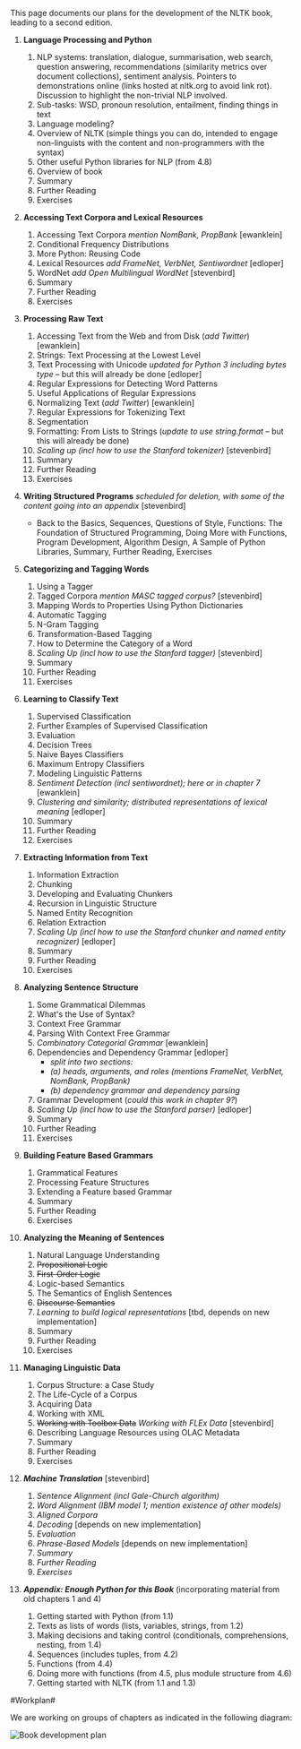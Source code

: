 This page documents our plans for the development of the NLTK book, leading to a second edition.

1. **Language Processing and Python**
    1. NLP systems: translation, dialogue, summarisation, web search, question answering, recommendations (similarity metrics over document collections), sentiment analysis. Pointers to demonstrations online (links hosted at nltk.org to avoid link rot). Discussion to highlight the non-trivial NLP involved.
    2. Sub-tasks: WSD, pronoun resolution, entailment, finding things in text
    3. Language modeling?
    4. Overview of NLTK (simple things you can do, intended to engage non-linguists with the content and non-programmers with the syntax)
    5. Other useful Python libraries for NLP (from 4.8)
    6. Overview of book
    7. Summary
    8. Further Reading
    9. Exercises

2. **Accessing Text Corpora and Lexical Resources**
    1. Accessing Text Corpora _mention NomBank, PropBank_ [ewanklein]
    2. Conditional Frequency Distributions
    3. More Python: Reusing Code
    4. Lexical Resources _add FrameNet, VerbNet, Sentiwordnet_ [edloper]
    5. WordNet _add Open Multilingual WordNet_ [stevenbird]
    6. Summary
    7. Further Reading
    8. Exercises
3. **Processing Raw Text**
    1. Accessing Text from the Web and from Disk (_add Twitter_) [ewanklein]
    2. Strings: Text Processing at the Lowest Level
    3. Text Processing with Unicode _updated for Python 3 including bytes type_ – but this will already be done [edloper]
    4. Regular Expressions for Detecting Word Patterns
    5. Useful Applications of Regular Expressions
    6. Normalizing Text (_add Twitter_) [ewanklein]
    7. Regular Expressions for Tokenizing Text
    8. Segmentation
    9. Formatting: From Lists to Strings (_update to use string.format_ – but this will already be done)
    10. _Scaling up (incl how to use the Stanford tokenizer)_ [stevenbird]
    11. Summary
    12. Further Reading
    13. Exercises
4. **Writing Structured Programs** _scheduled for deletion, with some of the content going into an appendix_ [stevenbird]
    * Back to the Basics, Sequences, Questions of Style, Functions: The Foundation of Structured Programming, Doing More with Functions, Program Development, Algorithm Design, A Sample of Python Libraries, Summary, Further Reading, Exercises
5. **Categorizing and Tagging Words**
    1. Using a Tagger
    2. Tagged Corpora _mention MASC tagged corpus?_ [stevenbird]
    3. Mapping Words to Properties Using Python Dictionaries
    4. Automatic Tagging
    5. N-Gram Tagging
    6. Transformation-Based Tagging
    7. How to Determine the Category of a Word
    8. _Scaling Up (incl how to use the Stanford tagger)_ [stevenbird]
    9. Summary
    10. Further Reading
    11. Exercises
6. **Learning to Classify Text**
    1. Supervised Classification
    2. Further Examples of Supervised Classification
    3. Evaluation
    4. Decision Trees
    5. Naive Bayes Classifiers
    6. Maximum Entropy Classifiers
    7. Modeling Linguistic Patterns
    8. _Sentiment Detection (incl sentiwordnet); here or in chapter 7_ [ewanklein]
    9. _Clustering and similarity; distributed representations of lexical meaning_ [edloper]
    10. Summary
    11. Further Reading
    12. Exercises
7. **Extracting Information from Text**
    1. Information Extraction
    2. Chunking
    3. Developing and Evaluating Chunkers
    4. Recursion in Linguistic Structure
    5. Named Entity Recognition
    6. Relation Extraction
    7. _Scaling Up (incl how to use the Stanford chunker and named entity recognizer)_ [edloper]
    8. Summary
    9. Further Reading
    10. Exercises
8. **Analyzing Sentence Structure**
    1. Some Grammatical Dilemmas
    2. What's the Use of Syntax?
    3. Context Free Grammar
    4. Parsing With Context Free Grammar
    5. _Combinatory Categorial Grammar_ [ewanklein]
    5. Dependencies and Dependency Grammar [edloper]
        * _split into two sections:_
        * _(a) heads, arguments, and roles (mentions FrameNet, VerbNet, NomBank, PropBank)_
        * _(b) dependency grammar and dependency parsing_
    6. Grammar Development (_could this work in chapter 9?_)
    7. _Scaling Up (incl how to use the Stanford parser)_ [edloper]
    8. Summary
    9. Further Reading
    10. Exercises
9. **Building Feature Based Grammars**
    1. Grammatical Features
    2. Processing Feature Structures
    3. Extending a Feature based Grammar
    4. Summary
    5. Further Reading
    6. Exercises
10. **Analyzing the Meaning of Sentences**
    1. Natural Language Understanding
    2. ~~Propositional Logic~~
    3. ~~First-Order Logic~~
    2. Logic-based Semantics
    4. The Semantics of English Sentences
    5. ~~Discourse Semantics~~
    6. _Learning to build logical representations_ [tbd, depends on new implementation]
    6. Summary
    7. Further Reading
    8. Exercises
11. **Managing Linguistic Data**
    1. Corpus Structure: a Case Study
    2. The Life-Cycle of a Corpus
    3. Acquiring Data
    4. Working with XML
    5. ~~Working with Toolbox Data~~ _Working with FLEx Data_ [stevenbird]
    6. Describing Language Resources using OLAC Metadata
    7. Summary
    8. Further Reading
    9. Exercises
12. _**Machine Translation**_ [stevenbird]
    1. _Sentence Alignment (incl Gale-Church algorithm)_
    2. _Word Alignment (IBM model 1; mention existence of other models)_
    3. _Aligned Corpora_
    4. _Decoding_ [depends on new implementation]
    5. _Evaluation_
    6. _Phrase-Based Models_ [depends on new implementation]
    7. _Summary_
    7. _Further Reading_
    8. _Exercises_

13. _**Appendix: Enough Python for this Book**_ (incorporating material from old chapters 1 and 4)
    1. Getting started with Python (from 1.1)
    1. Texts as lists of words (lists, variables, strings, from 1.2)
    2. Making decisions and taking control (conditionals, comprehensions, nesting, from 1.4)
    3. Sequences (includes tuples, from 4.2)
    4. Functions (from 4.4)
    5. Doing more with functions (from 4.5, plus module structure from 4.6)
    6. Getting started with NLTK (from 1.1 and 1.3)


#Workplan#

We are working on groups of chapters as indicated in the following diagram:

![Book development plan](https://github.com/nltk/nltk_book/blob/master/images/2nd_ed_plan.png)
